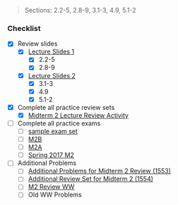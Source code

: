 > Sections: 2.2-5, 2.8-9, 3.1-3, 4.9, 5.1-2
### Checklist
- [x] Review slides
	- [x] [Lecture Slides 1](https://sbarone7.math.gatech.edu/Chapters_1_and_2.pdf)
		- [x] 2.2-5
		- [x] 2.8-9
	- [x] [Lecture Slides 2](https://sbarone7.math.gatech.edu/Chapters_3_thru_5.pdf)
		- [x] 3.1-3
		- [x] 4.9
		- [x] 5.1-2
- [x] Complete all practice review sets
	- [x] [Midterm 2 Lecture Review Activity](https://sbarone7.math.gatech.edu/M2ReviewActivity.pdf)
- [ ] Complete all practice exams
	- [ ] [sample exam set](https://gatech.instructure.com/courses/114544/pages/sample-exams)
	- [ ] [M2B](https://sbarone7.math.gatech.edu/ma1554_exam2_reviewB.pdf)
	- [ ] [M2A](https://sbarone7.math.gatech.edu/ma1554_exam2_reviewA.pdf)
	- [ ] [Spring 2017 M2](https://sbarone7.math.gatech.edu/ma1553s_exam2.pdf)
- [ ] Additional Problems
	- [ ] [Additional Problems for Midterm 2 Review (1553)](https://sbarone7.math.gatech.edu/ma1553s_exam2_review.pdf)
	- [ ] [Additional Review Set for Midterm 2 (1554)](https://sbarone7.math.gatech.edu/ma1554_exam2_additional.pdf)
	- [ ] [M2 Review WW ](https://gatech.instructure.com/courses/405572/assignments/1819970)
	- [ ] Old WW Problems
